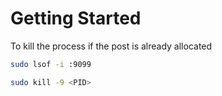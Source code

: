 # Getting Started

To kill the process if the post is already allocated

```bash
sudo lsof -i :9099

sudo kill -9 <PID>
```
